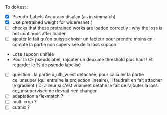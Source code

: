 To do/test :
- [x] Pseudo-Labels Accuracy display (as in simmatch)
- [x] Use pretrained weight for wideresnet (
- [ ] checks that these pretrained works are loaded correctly : why the loss is not continous after loader
- [ ] ajouter le fait qu'on puisse choisir un facteur pour 
prendre moins en compte la partie non supervisée de la loss supcon
- Loss supcon unifiée
- Pour la CE pseudolabel, rajouter un deuxime threshold plus haut ! Et regarder le % de pseudo labelisé

- [ ] question : la partie x_ulb_w est detachée, pour calculer la partie ce_unsuper 
(qui entraine la projection lineaire), il faudrait en fait attacher le gradient )
D; ailleur si c'est vriament détahé le fait de rajouter la loss ce_unsupervised ne devrait rien changer
- [ ] adaptation a flexmatch ?
- [ ] multi crop ?
- [ ] cutmix ?